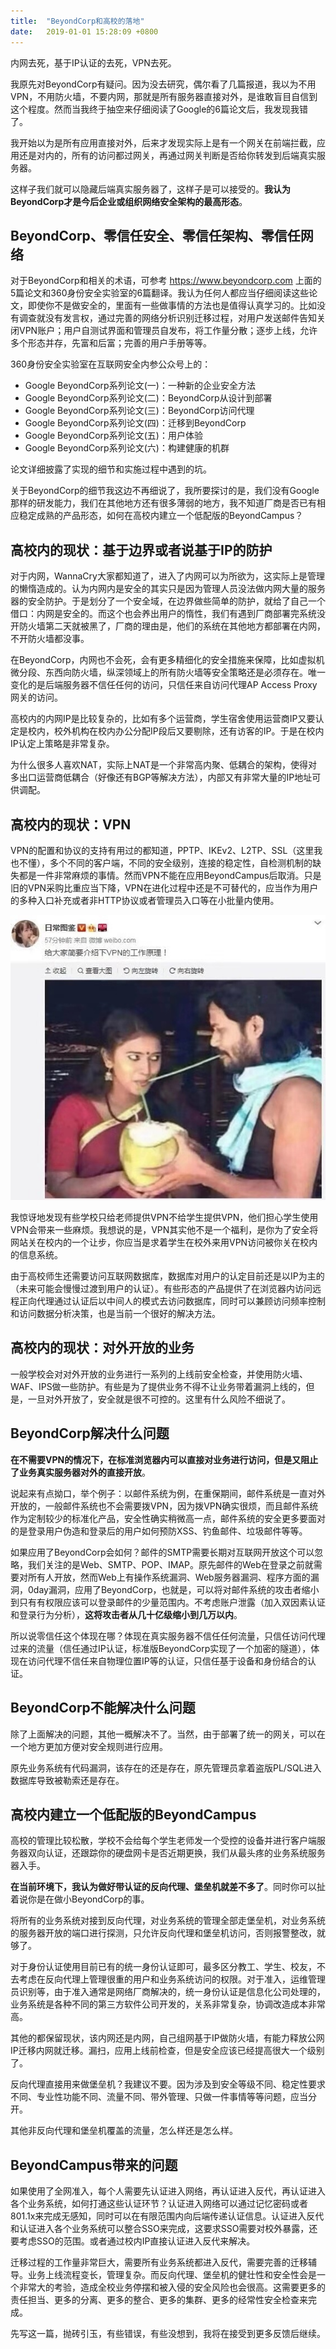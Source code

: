 ```yaml
---
title:  "BeyondCorp和高校的落地"
date:   2019-01-01 15:28:09 +0800
---
```


内网去死，基于IP认证的去死，VPN去死。

我原先对BeyondCorp有疑问。因为没去研究，偶尔看了几篇报道，我以为不用VPN，不用防火墙，不要内网，那就是所有服务器直接对外，是谁敢盲目自信到这个程度。然而当我终于抽空来仔细阅读了Google的6篇论文后，我发现我错了。

我开始以为是所有应用直接对外，后来才发现实际上是有一个网关在前端拦截，应用还是对内的，所有的访问都过网关，再通过网关判断是否给你转发到后端真实服务器。

这样子我们就可以隐藏后端真实服务器了，这样子是可以接受的。**我认为BeyondCorp才是今后企业或组织网络安全架构的最高形态**。

## BeyondCorp、零信任安全、零信任架构、零信任网络

对于BeyondCorp和相关的术语，可参考 https://www.beyondcorp.com 上面的5篇论文和360身份安全实验室的6篇翻译。我认为任何人都应当仔细阅读这些论文，即使你不是做安全的，里面有一些做事情的方法也是值得认真学习的。比如没有调查就没有发言权，通过完善的网络分析识别迁移过程，对用户发送邮件告知关闭VPN账户；用户自测试界面和管理员自发布，将工作量分散；逐步上线，允许多个形态并存，先富和后富；完善的用户手册等等。

360身份安全实验室在互联网安全内参公众号上的：

- Google BeyondCorp系列论文(一)：一种新的企业安全方法
- Google BeyondCorp系列论文(二)：BeyondCorp从设计到部署
- Google BeyondCorp系列论文(三)：BeyondCorp访问代理
- Google BeyondCorp系列论文(四)：迁移到BeyondCorp
- Google BeyondCorp系列论文(五)：用户体验
- Google BeyondCorp系列论文(六)：构建健康的机群

论文详细披露了实现的细节和实施过程中遇到的坑。

关于BeyondCorp的细节我这边不再细说了，我所要探讨的是，我们没有Google那样的研发能力，我们在其他地方还有很多薄弱的地方，我不知道厂商是否已有相应稳定成熟的产品形态，如何在高校内建立一个低配版的BeyondCampus？

## 高校内的现状：基于边界或者说基于IP的防护

对于内网，WannaCry大家都知道了，进入了内网可以为所欲为，这实际上是管理的懒惰造成的。认为内网内是安全的其实只是因为管理人员没法做内网大量的服务器的安全防护。于是划分了一个安全域，在边界做些简单的防护，就给了自己一个借口：内网是安全的。而这个也会养出用户的惰性，我们有遇到厂商部署完系统没开防火墙第二天就被黑了，厂商的理由是，他们的系统在其他地方都部署在内网，不开防火墙都没事。

在BeyondCorp，内网也不会死，会有更多精细化的安全措施来保障，比如虚拟机微分段、东西向防火墙，纵深领域上的所有防火墙等安全策略还是必须存在。唯一变化的是后端服务器不信任任何的访问，只信任来自访问代理AP Access Proxy网关的访问。

高校内的内网IP是比较复杂的，比如有多个运营商，学生宿舍使用运营商IP又要认定是校内，校外机构在校内办公分配IP段后又要剔除，还有访客的IP。于是在校内IP认定上策略是非常复杂。

为什么很多人喜欢NAT，实际上NAT是一个非常高内聚、低耦合的架构，使得对多出口运营商低耦合（好像还有BGP等解决方法），内部又有非常大量的IP地址可供调配。

## 高校内的现状：VPN

VPN的配置和协议的支持有用过的都知道，PPTP、IKEv2、L2TP、SSL（这里我也不懂），多个不同的客户端，不同的安全级别，连接的稳定性，自检测机制的缺失都是一件非常麻烦的事情。然而VPN不能在应用BeyondCampus后取消。只是旧的VPN采购比重应当下降，VPN在进化过程中还是不可替代的，应当作为用户的多种入口补充或者非HTTP协议或者管理员入口等在小批量内使用。

![](/images/2019/vpn.jpg)

我惊讶地发现有些学校只给老师提供VPN不给学生提供VPN，他们担心学生使用VPN会带来一些麻烦。我想说的是，VPN其实他不是一个福利，是你为了安全将网站关在校内的一个让步，你应当是求着学生在校外来用VPN访问被你关在校内的信息系统。

由于高校师生还需要访问互联网数据库，数据库对用户的认定目前还是以IP为主的（未来可能会慢慢过渡到用户的认证）。有些形态的产品提供了在浏览器内访问远程正向代理通过认证后以中间人的模式去访问数据库，同时可以兼顾访问频率控制和访问数据分析决策，也是当前一个很好的解决方法。

## 高校内的现状：对外开放的业务

一般学校会对对外开放的业务进行一系列的上线前安全检查，并使用防火墙、WAF、IPS做一些防护。有些是为了提供业务不得不让业务带着漏洞上线的，但是，一旦对外开放了，安全就是很不可控的。这里有什么风险不细说了。

## BeyondCorp解决什么问题

**在不需要VPN的情况下，在标准浏览器内可以直接对业务进行访问，但是又阻止了业务真实服务器对外的直接开放**。

说起来有点拗口，举个例子：以邮件系统为例，在重保期间，邮件系统是一直对外开放的，一般邮件系统也不会需要拨VPN，因为拨VPN确实很烦，而且邮件系统作为定制较少的标准化产品，安全性确实稍微高一点，邮件系统的安全更多要面对的是登录用户伪造和登录后的用户如何预防XSS、钓鱼邮件、垃圾邮件等等。

如果应用了BeyondCorp会如何？邮件的SMTP需要长期对互联网开放这个可以忽略，我们关注的是Web、SMTP、POP、IMAP。原先邮件的Web在登录之前就需要对所有人开放，然而Web上有操作系统漏洞、Web服务器漏洞、程序方面的漏洞，0day漏洞，应用了BeyondCorp，也就是，可以将对邮件系统的攻击者缩小到只有有权限应该可以登录邮件的少量范围内。不考虑账户泄露（加入双因素认证和登录行为分析），**这将攻击者从几十亿级缩小到几万以内**。

所以说零信任这个体现在哪？体现在真实服务器不信任任何流量，只信任访问代理过来的流量（信任通过IP认证，标准版BeyondCorp实现了一个加密的隧道），体现在访问代理不信任来自物理位置IP等的认证，只信任基于设备和身份结合的认证。

## BeyondCorp不能解决什么问题

除了上面解决的问题，其他一概解决不了。当然，由于部署了统一的网关，可以在一个地方更加方便对安全规则进行应用。

原先业务系统有代码漏洞，该存在的还是存在，原先管理员拿着盗版PL/SQL进入数据库导致被勒索还是存在。

## 高校内建立一个低配版的BeyondCampus

高校的管理比较松散，学校不会给每个学生老师发一个受控的设备并进行客户端服务器双向认证，还跟踪你的硬盘网卡是否近期更换，我们从最头疼的业务系统服务器入手。

**在当前环境下，我认为做好带认证的反向代理、堡垒机就差不多了**。同时你可以扯着说你是在做小BeyondCorp的事。

将所有的业务系统对接到反向代理，对业务系统的管理全部走堡垒机，对业务系统的服务器开放的端口进行探测，只允许反向代理和堡垒机访问，否则报警整改，就够了。

对于身份认证使用目前已有的统一身份认证即可，最多区分教工、学生、校友，不去考虑在反向代理上管理很重的用户和业务系统访问的权限。对于准入，运维管理员识别等，由于准入通常是网络厂商解决的，统一身份认证是信息化公司处理的，业务系统是各种不同的第三方软件公司开发的，关系非常复杂，协调改造成本非常高。

其他的都保留现状，该内网还是内网，自己组网基于IP做防火墙，有能力释放公网IP迁移内网就迁移。漏扫，应用上线前检查，但是安全应该已经提高很大一个级别了。

反向代理直接用来做堡垒机？我建议不要。因为涉及到安全等级不同、稳定性要求不同、专业性功能不同、流量不同、带外管理、只做一件事情等等问题，应当分开。

其他非反向代理和堡垒机覆盖的流量，怎么样还是怎么样。

## BeyondCampus带来的问题

如果使用了全网准入，每个人需要先认证进入网络，再认证进入反代，再认证进入各个业务系统，如何打通这些认证环节？认证进入网络可以通过记忆密码或者801.1x来完成无感知，同时可以在有限范围内向后端传递认证信息。认证进入反代和认证进入各个业务系统可以整合SSO来完成，这要求SSO需要对校外暴露，还要考虑SSO的范围。或者通过校内IP直接认证进入反代来解决。

迁移过程的工作量非常巨大，需要所有业务系统都进入反代，需要完善的迁移辅导。业务上线流程变长，管理复杂。而反向代理、堡垒机的健壮性和安全性会是一个非常大的考验，造成全校业务停摆和被入侵的安全风险也会很高。这需要更多的责任担当、更多的分离、更多的整合、更多的集群、更多的经常性安全检查来完成。

先写这一篇，抛砖引玉，有些错误，有些没想到，我将在接受到更多反馈后继续。
